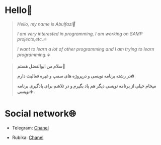 # **Hello👋**


>*Hello, my name is Abulfazl👋*
>
>
>*I am very interested in programming,*
>*I am working on SAMP projects,etc.🔥*
>
>
>*I want to learn a lot of other programming and I am trying to learn programming.✈️*

>**سلام من ابوالفضل هستم👋**
>
>**در رشته برنامه نویسی و درپروژه های سمپ و غیره فعالیت دارم🔥**
>
>**میخام خیلی از برنامه نویسی دیگر هم یاد بگیرم و در تلاشم برای یادگیری برنامه نویسی✈️.**

# **Social network🌐**
- Telegram: [Chanel](https://t.me/DevSampX)

- Rubika: [Chanel](https://rubika.ir/Devsampx)


<!--
**AboolfazlShokry/AboolfazlShokry** is a ✨ _special_ ✨ repository because its `README.md` (this file) appears on your GitHub profile.

Here are some ideas to get you started:

Page Rubika:https://rubika.ir/Devsampx

Page Telegram:https://t.me/DevSampX
- 👯 I’m looking to collaborate on ...
- 🤔 I’m looking for help with ...
- 💬 Ask me about ...
- 📫 How to reach me: ...
- 😄 Pronouns: ...
- ⚡ Fun fact: ...
-->
